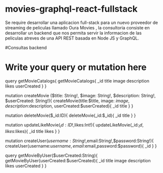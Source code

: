 # movies-graphql-react-fullstack
Se require desarrollar una aplicacion full-stack para un nuevo proveedor de streaming de peliculas llamado Oura Movies , la consultoria consiste en desarrollar un backend que nos permita servir la informacion de las peliculas atreves de una API REST basada en Node JS y GraphQL. 

#Consultas backend

# Write your query or mutation here
query getMovieCatalogs{
  getMovieCatalogs{
    _id
    title
    image
    description
    likes
    userCreated
  }
}

mutation createMovie ($title: String!, $image: String!,  $description: String!, $userCreated: String!){
  createMovie(title:$title, image: $image, description:$description, userCreated:$userCreated){
    _id
    title
  }
}

mutation deleteMovie($_id:ID){
  deleteMovie(_id:$_id){
    _id
    title
  }
}

mutation updateLikeMovie($_id:ID!,$likes:Int!){
  updateLikeMovie(_id:$_id,likes:$likes){
    _id
    title
    likes
  }
}

mutation createUser($username:String!,$email:String!,$password:String!){
  createUser(username:$username,email:$email,password:$password){
    _id
  }
}

query getMovieByUser($userCreated:String){
  getMovieByUser(userCreated:$userCreated){
    _id
    title
    image
    description
    likes
    userCreated
  }
}
